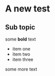 # A new test

## Sub topic

some __bold__ text

* item one
* item two
* item three



some more text
